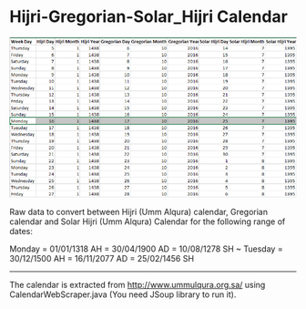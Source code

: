 # Hijri-Gregorian-Solar_Hijri Calendar

![screenshot](https://github.com/Eng-Fouad/Hijri-Gregorian-Solar_Hijri/raw/master/screenshotV2.png)


Raw data to convert between Hijri (Umm Alqura) calendar, Gregorian calendar and Solar Hijri (Umm Alqura) Calendar for the following range of dates:

Monday = 01/01/1318 AH = 30/04/1900 AD = 10/08/1278 SH ~ Tuesday = 30/12/1500 AH = 16/11/2077 AD = 25/02/1456 SH

---

The calendar is extracted from http://www.ummulqura.org.sa/ using CalendarWebScraper.java (You need JSoup library to run it).
